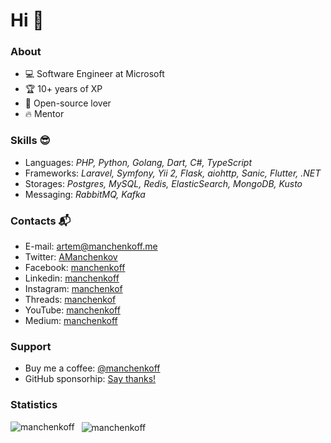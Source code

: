 # Hi 👋

### About

- 💻 Software Engineer at Microsoft
- 🏆 10+ years of XP
- 🧡 Open-source lover
- 🔥 Mentor

### Skills 😎

- Languages: _PHP, Python, Golang, Dart, C#, TypeScript_
- Frameworks: _Laravel, Symfony, Yii 2, Flask, aiohttp, Sanic, Flutter, .NET_
- Storages: _Postgres, MySQL, Redis, ElasticSearch, MongoDB, Kusto_
- Messaging: _RabbitMQ, Kafka_

### Contacts 📬

- E-mail: [artem@manchenkoff.me](mailto:artem@manchenkoff.me)
- Twitter: [AManchenkov](https://twitter.com/amanchenkov)
- Facebook: [manchenkoff](https://fb.com/manchenkoff)
- Linkedin: [manchenkoff](https://linkedin.com/in/manchenkoff)
- Instagram: [manchenkof](https://instagram.com/manchenkof)
- Threads: [manchenkof](https://threads.net/@manchenkof)
- YouTube: [manchenkoff](https://youtube.com/@manchenkoff)
- Medium: [manchenkoff](https://manchenkoff.medium.com/)

### Support

- Buy me a coffee: [@manchenkoff](https://www.buymeacoffee.com/manchenkoff)
- GitHub sponsorhip: [Say thanks!](https://github.com/sponsors/manchenkoff)

### Statistics

<p>
  <img 
       align="left" 
       src="https://github-readme-stats.vercel.app/api/top-langs?username=manchenkoff&show_icons=true&locale=en&theme=transparent" 
       alt="manchenkoff" />
</p>

<p>&nbsp;
  <img 
       align="center" 
       src="https://github-readme-stats.vercel.app/api?username=manchenkoff&show_icons=true&locale=en&theme=transparent" 
       alt="manchenkoff" />
</p>

